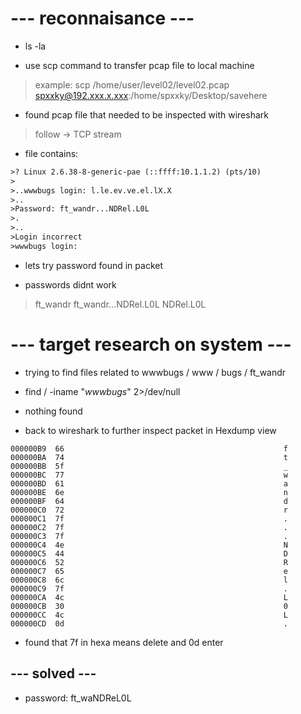 # --- reconnaisance ---

- ls -la

- use scp command to transfer pcap file to local machine
> example: scp /home/user/level02/level02.pcap spxxky@192.xxx.x.xxx:/home/spxxky/Desktop/savehere

- found pcap file that needed to be inspected with wireshark
>follow -> TCP stream

- file contains:
```txt
>? Linux 2.6.38-8-generic-pae (::ffff:10.1.1.2) (pts/10)
>
>..wwwbugs login: l.le.ev.ve.el.lX.X
>..
>Password: ft_wandr...NDRel.L0L
>.
>..
>Login incorrect
>wwwbugs login: 
```
- lets try password found in packet


- passwords didnt work
>ft_wandr
>ft_wandr...NDRel.L0L
>NDRel.L0L

# --- target research on system ---

- trying to find files related to wwwbugs / www / bugs / ft_wandr
- find / -iname "*wwwbugs*" 2>/dev/null

- nothing found 

- back to wireshark to further inspect packet in Hexdump view
```hex
000000B9  66                                                 f
000000BA  74                                                 t
000000BB  5f                                                 _
000000BC  77                                                 w
000000BD  61                                                 a
000000BE  6e                                                 n
000000BF  64                                                 d
000000C0  72                                                 r
000000C1  7f                                                 .
000000C2  7f                                                 .
000000C3  7f                                                 .
000000C4  4e                                                 N
000000C5  44                                                 D
000000C6  52                                                 R
000000C7  65                                                 e
000000C8  6c                                                 l
000000C9  7f                                                 .
000000CA  4c                                                 L
000000CB  30                                                 0
000000CC  4c                                                 L
000000CD  0d                                                 .
```
- found that 7f in hexa means delete and 0d enter

## --- solved ---

- password: ft_waNDReL0L
